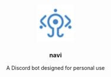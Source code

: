 <div align="center">

<img src="./images/navi.png" width=100></img>

### navi

A Discord bot designed for personal use

</div>